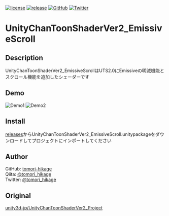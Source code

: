 [![license](https://img.shields.io/badge/license-UCL-green.svg?style=flat-square)](http://unity-chan.com/contents/license_jp/)
[![release](https://img.shields.io/github/release/tomori-hikage/UnityChanToonShaderVer2_EmissiveScroll.svg?style=flat-square)](https://github.com/tomori-hikage/UnityChanToonShaderVer2_EmissiveScroll/releases)
[![GitHub](https://img.shields.io/github/followers/tomori-hikage.svg?label=GitHub&style=social)](https://github.com/tomori-hikage)
[![Twitter](https://img.shields.io/twitter/follow/tomori_hikage.svg?label=Twitter&style=social)](https://twitter.com/tomori_hikage)

# UnityChanToonShaderVer2_EmissiveScroll

## Description

UnityChanToonShaderVer2_EmissiveScrollはUTS2.0にEmissiveの明滅機能とスクロール機能を追加したシェーダーです

## Demo

![Demo1](https://github.com/tomori-hikage/UnityChanToonShaderVer2_EmissiveScroll/blob/readme_images/Images/gif1.gif)
![Demo2](https://github.com/tomori-hikage/UnityChanToonShaderVer2_EmissiveScroll/blob/readme_images/Images/gif2.gif)

## Install

[releases](https://github.com/tomori-hikage/UnityChanToonShaderVer2_EmissiveScroll/releases)からUnityChanToonShaderVer2_EmissiveScroll.unitypackageをダウンロードしてプロジェクトにインポートしてください

## Author

GitHub: [tomori-hikage](https://github.com/tomori-hikage)  
Qiita: [@tomori_hikage](https://qiita.com/tomori_hikage)  
Twitter: [@tomori_hikage](https://twitter.com/tomori_hikage)

## Original

[unity3d-jp/UnityChanToonShaderVer2_Project](https://github.com/unity3d-jp/UnityChanToonShaderVer2_Project)
